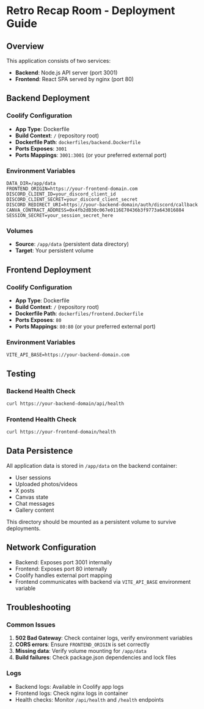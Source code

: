 # Retro Recap Room - Deployment Guide

## Overview
This application consists of two services:
- **Backend**: Node.js API server (port 3001)
- **Frontend**: React SPA served by nginx (port 80)

## Backend Deployment

### Coolify Configuration
- **App Type**: Dockerfile
- **Build Context**: `/` (repository root)
- **Dockerfile Path**: `dockerfiles/backend.Dockerfile`
- **Ports Exposes**: `3001`
- **Ports Mappings**: `3001:3001` (or your preferred external port)

### Environment Variables
```
DATA_DIR=/app/data
FRONTEND_ORIGIN=https://your-frontend-domain.com
DISCORD_CLIENT_ID=your_discord_client_id
DISCORD_CLIENT_SECRET=your_discord_client_secret
DISCORD_REDIRECT_URI=https://your-backend-domain/auth/discord/callback
CANVA_CONTRACT_ADDRESS=0x4fb2dB30c067e0116E70436b3f9773a643016884
SESSION_SECRET=your_session_secret_here
```

### Volumes
- **Source**: `/app/data` (persistent data directory)
- **Target**: Your persistent volume

## Frontend Deployment

### Coolify Configuration
- **App Type**: Dockerfile
- **Build Context**: `/` (repository root)
- **Dockerfile Path**: `dockerfiles/frontend.Dockerfile`
- **Ports Exposes**: `80`
- **Ports Mappings**: `80:80` (or your preferred external port)

### Environment Variables
```
VITE_API_BASE=https://your-backend-domain.com
```

## Testing

### Backend Health Check
```bash
curl https://your-backend-domain/api/health
```

### Frontend Health Check
```bash
curl https://your-frontend-domain/health
```

## Data Persistence
All application data is stored in `/app/data` on the backend container:
- User sessions
- Uploaded photos/videos
- X posts
- Canvas state
- Chat messages
- Gallery content

This directory should be mounted as a persistent volume to survive deployments.

## Network Configuration
- Backend: Exposes port 3001 internally
- Frontend: Exposes port 80 internally
- Coolify handles external port mapping
- Frontend communicates with backend via `VITE_API_BASE` environment variable

## Troubleshooting

### Common Issues
1. **502 Bad Gateway**: Check container logs, verify environment variables
2. **CORS errors**: Ensure `FRONTEND_ORIGIN` is set correctly
3. **Missing data**: Verify volume mounting for `/app/data`
4. **Build failures**: Check package.json dependencies and lock files

### Logs
- Backend logs: Available in Coolify app logs
- Frontend logs: Check nginx logs in container
- Health checks: Monitor `/api/health` and `/health` endpoints 